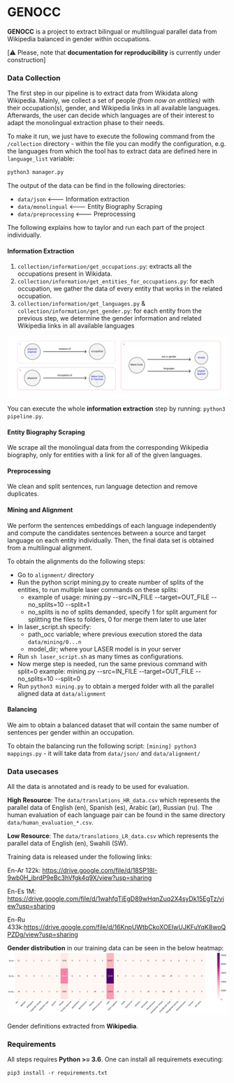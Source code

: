 # GENOCC
**GENOCC** is a project to extract bilingual or multilingual parallel data from Wikipedia balanced in gender within occupations.

[:warning: Please, note that **documentation for reproducibility** is currently under construction]

### Data Collection

The first step in our pipeline is to extract data from Wikidata along Wikipedia. Mainly, we collect a set of people *(from now on entities)*  with their occupation(s), gender, and Wikipedia links in all available languages. Afterwards, the user can decide which languages are of their interest to adapt the monolingual extraction phase to their needs. 

To make it run, we just have to execute the following command from the `/collection` directory - within the file you can modify the configuration, e.g. the languages from which the tool has to extract data are defined here in `language_list` variable:

```bash
python3 manager.py
```

The output of the data can be find in the following directories:
* `data/json` <--- Information extraction
* `data/monolingual` <--- Entity Biography Scraping
* `data/preprocessing` <--- Preprocessing


The following explains how to taylor and run each part of the project individually.

#### Information Extraction 

1. `collection/information/get_occupations.py`: extracts all the occupations present in Wikidata.
2. `collection/information/get_entities_for_occupations.py`: for each occupation, we gather the data of every entity that works in the related occupation.
3. `collection/information/get_languages.py` & `collection/information/get_gender.py`: for each entity from the previous step, we determine the gender information and related Wikipedia links in all available languages

![](./static/img/extraction.png)

You can execute the whole **information extraction** step by running: `python3 pipeline.py`.

#### Entity Biography Scraping

We scrape all the monolingual data from the corresponding Wikipedia biography, only for entities with a link for all of the given languages.

#### Preprocessing 

We clean and split sentences, run language detection and remove duplicates.

#### Mining and Alignment
We perform the sentences embeddings of each language independently and compute the candidates sentences between a source and target language on each entity individually. Then, the final data set is obtained from a multilingual alignment.

To obtain the alignments do the following steps:

* Go to `alignment/` directory
* Run the python script mining.py to create number of splits of the entities, to run multiple laser commands on these splits:
  * example of usage: mining.py --src=IN_FILE --target=OUT_FILE --no_splits=10 --split=1
  * no_splits is no of splits demanded, specify 1 for split argument for splitting the files to folders, 0 for merge them later to use later
* In laser_script.sh specify:
  * path_occ variable; where previous execution stored the data `data/mining/0...n` 
  * model_dir; where your LASER model is in your server
* Run `sh laser_script.sh` as many times as configurations.
* Now merge step is needed, run the same previous command with split=0
example: mining.py --src=IN_FILE --target=OUT_FILE --no_splits=10 --split=0
* Run `python3 mining.py` to obtain a merged folder with all the parallel aligned data at `data/alignment`

#### Balancing
We aim to obtain a balanced dataset that will contain the same number of sentences per gender within an occupation.

To obtain the balancing run the following script: `[mining] python3 mappings.py` - it will take data from `data/json/` and `data/alignment/`

### Data usecases
All the data is annotated and is ready to be used for evaluation.

**High Resource**: The `data/translations_HR_data.csv` which represents the parallel data of English (en), Spanish (es), Arabic (ar), Russian (ru). The human evaluation of each language pair can be found in the same directory `data/human_evaluation_*.csv`.

**Low Resource**: The `data/translations_LR_data.csv` which represents the parallel data of English (en), Swahili (SW).

Training data is released under the following links:

En-Ar 122k: https://drive.google.com/file/d/18SP18I-9wb0H_ibrdP9eBc3hVfgk4q9X/view?usp=sharing

En-Es 1M: https://drive.google.com/file/d/1wahfqTiEgD89wHqnZuq2X4syDk15EgTz/view?usp=sharing

En-Ru 433k:https://drive.google.com/file/d/16KnpUWtbCkoXOEIwUJKFuYqK8woQPZDg/view?usp=sharing

**Gender distribution** in our training data can be seen in the below heatmap:
![heatmap_genders](./static/img/heatmap_genders.png)

Gender definitions extracted from **Wikipedia**.

### Requirements

All steps requires **Python >= 3.6**. One can install all requiremets executing:

```
pip3 install -r requirements.txt
```

